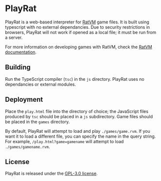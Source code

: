 # PlayRat

PlayRat is a web-based interpreter for [RatVM](https://github.com/GrenDrake/ratvm) game files.
It is built using typescript with no external dependancies.
Due to security restrictions in browsers, PlayRat will not work if opened as a local file; it must be run from a server.

For more information on developing games with RatVM, check the [RatVM documentation](http://ratvm.grenslair.com/).

## Building

Run the TypeScript compiler (`tsc`) in the `js` directory.
PlayRat uses no dependancies or external modules.

## Deployment

Place the `play.html` file into the directory of choice; the JavaScript files produced by `tsc` should be placed in a `js` subdirectory.
Game files should be placed in the `games` directory.

By default, PlayRat will attempt to load and play `./games/game.rvm`.
If you want it to load a different file, you can specify the name in the query string.
For example, `/play.html?game=gamename` will attempt to load `./games/gamename.rvm`.

## License

PlayRat is released under the [GPL-3.0 license](LICENSE).
